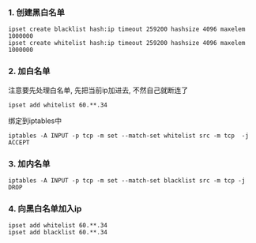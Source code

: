 ### 1. 创建黑白名单

```shell
ipset create blacklist hash:ip timeout 259200 hashsize 4096 maxelem 1000000
ipset create whitelist hash:ip timeout 259200 hashsize 4096 maxelem 1000000
```

### 2. 加白名单

注意要先处理白名单, 先把当前ip加进去, 不然自己就断连了

```shell
ipset add whitelist 60.**.34
```

绑定到iptables中

```shell
iptables -A INPUT -p tcp -m set --match-set whitelist src -m tcp  -j ACCEPT
```

### 3. 加内名单

```shell
iptables -A INPUT -p tcp -m set --match-set blacklist src -m tcp -j DROP
```



### 4. 向黑白名单加入ip

```shell
ipset add whitelist 60.**.34
ipset add blacklist 60.**.34
```

